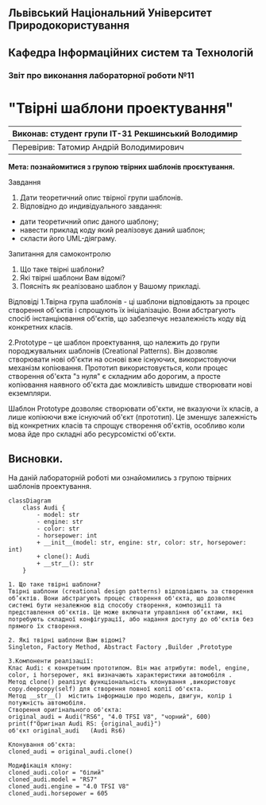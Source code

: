 ## Львівський Національний Університет Природокористування
## Кафедра Інформаційних систем та Технологій



### Звіт про виконання лабораторної роботи №11
# "Твірні шаблони проектування"



| Виконав: студент групи ІТ-31 Рекшинський Володимир |
|----------------------------------------------------|
| Перевірив: Татомир Андрій Володимирович            |




**Мета: познайомитися з групою твірних шаблонів проєктування.**


Завдання

1. Дати теоретичний опис твірної групи шаблонів.
2. Відповідно до индивідуального завдання:
- дати теоретичний опис даного шаблону;
- навести приклад коду який реалізовує даний шаблон;
- скласти його UML-діяграму.

Запитання для самоконтролю
1. Що таке твірні шаблони?
2. Які твірні шаблони Вам відомі?
3. Поясніть як реалізовано шаблон у Вашому прикладі.

Відповіді
1.Твірна група шаблонів - ці шаблони відповідають за процес створення об'єктів і спрощують їх ініціалізацію. Вони абстрагують спосіб інстанціювання об'єктів, що забезпечує незалежність коду від конкретних класів.

2.Prototype – це шаблон проектування, що належить до групи породжувальних шаблонів (Creational Patterns). Він дозволяє створювати нові об'єкти на основі вже існуючих, використовуючи механізм копіювання. Прототип використовується, коли процес створення об'єкта "з нуля" є складним або дорогим, а просте копіювання наявного об'єкта дає можливість швидше створювати нові екземпляри.

Шаблон Prototype дозволяє створювати об'єкти, не вказуючи їх класів, а лише копіюючи вже існуючий об'єкт (прототип). Це зменшує залежність від конкретних класів та спрощує створення об'єктів, особливо коли мова йде про складні або ресурсомісткі об'єкти.
## Висновки. 

На даній лабораторній роботі ми ознайомились з групою твірних шаблонів проектування. 

```mermaid
classDiagram
    class Audi {
        - model: str
        - engine: str
        - color: str
        - horsepower: int
        + __init__(model: str, engine: str, color: str, horsepower: int)
        + clone(): Audi
        + __str__(): str
    }

1. Що таке твірні шаблони?
Твірні шаблони (creational design patterns) відповідають за створення об’єктів. Вони абстрагують процес створення об'єкта, що дозволяє системі бути незалежною від способу створення, композиції та представлення об'єктів. Це може включати управління об’єктами, які потребують складної конфігурації, або надання доступу до об'єктів без прямого їх створення.

2. Які твірні шаблони Вам відомі?
Singleton, Factory Method, Abstract Factory ,Builder ,Prototype

3.Компоненти реалізації:
Клас Audi: є конкретним прототипом. Він має атрибути: model, engine, color, і horsepower, які визначають характеристики автомобіля .
Метод clone() реалізує функціональність клонування ,використовує copy.deepcopy(self) для створення повної копії об'єкта. 
Метод __str__()  містить інформацію про модель, двигун, колір і потужність автомобіля. 
Створення оригінального об'єкта:
original_audi = Audi("RS6", "4.0 TFSI V8", "чорний", 600)
print(f"Оригінал Audi RS: {original_audi}")
об'єкт original_audi   (Audi Rs6)

Клонування об'єкта:
cloned_audi = original_audi.clone()

Модифікація клону:
cloned_audi.color = "білий"
cloned_audi.model = "RS7"
cloned_audi.engine = "4.0 TFSI V8"
cloned_audi.horsepower = 605